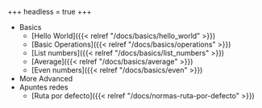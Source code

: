 +++
headless = true
+++

- Basics
  - [Hello World]({{< relref "/docs/basics/hello_world" >}})
  - [Basic Operations]({{< relref "/docs/basics/operations" >}})
  - [List numbers]({{< relref "/docs/basics/list_numbers" >}})
  - [Average]({{< relref "/docs/basics/average" >}})
  - [Even numbers]({{< relref "/docs/basics/even" >}})
- More Advanced
- Apuntes redes
  - [Ruta por defecto]({{< relref "/docs/normas-ruta-por-defecto" >}})